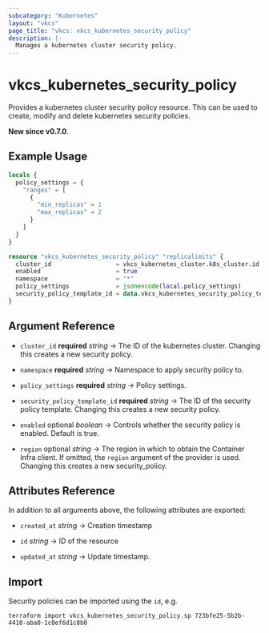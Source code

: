 ```yaml
---
subcategory: "Kubernetes"
layout: "vkcs"
page_title: "vkcs: vkcs_kubernetes_security_policy"
description: |-
  Manages a kubernetes cluster security policy.
---
```


# vkcs_kubernetes_security_policy

Provides a kubernetes cluster security policy resource. This can be used to create, modify and delete kubernetes security policies.

**New since v0.7.0**.

## Example Usage
```terraform
locals {
  policy_settings = {
    "ranges" = [
      {
        "min_replicas" = 1
        "max_replicas" = 2
      }
    ]
  }
}

resource "vkcs_kubernetes_security_policy" "replicalimits" {
  cluster_id                  = vkcs_kubernetes_cluster.k8s_cluster.id
  enabled                     = true
  namespace                   = "*"
  policy_settings             = jsonencode(local.policy_settings)
  security_policy_template_id = data.vkcs_kubernetes_security_policy_template.replicalimits.id
}
```
## Argument Reference
- `cluster_id` **required** *string* &rarr;  The ID of the kubernetes cluster. Changing this creates a new security policy.

- `namespace` **required** *string* &rarr;  Namespace to apply security policy to.

- `policy_settings` **required** *string* &rarr;  Policy settings.

- `security_policy_template_id` **required** *string* &rarr;  The ID of the security policy template. Changing this creates a new security policy.

- `enabled` optional *boolean* &rarr;  Controls whether the security policy is enabled. Default is true.

- `region` optional *string* &rarr;  The region in which to obtain the Container Infra client. If omitted, the `region` argument of the provider is used. Changing this creates a new security_policy.


## Attributes Reference
In addition to all arguments above, the following attributes are exported:
- `created_at` *string* &rarr;  Creation timestamp

- `id` *string* &rarr;  ID of the resource

- `updated_at` *string* &rarr;  Update timestamp.



## Import

Security policies can be imported using the `id`, e.g.

```shell
terraform import vkcs_kubernetes_security_policy.sp 723bfe25-5b2b-4410-aba0-1c0ef6d1c8b0
```
